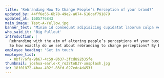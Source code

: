 ```yaml
---
title: 'Rebranding How To Change People’s Perception of your brand?'
updated_by: 44ff6e56-6b78-49e2-a074-616caf791879
updated_at: 1605776843
main_image: Test-A-Yellow.jpg
banner_text: 'Minim id consequat adipisicing cupidatat laborum culpa veniam non consectetur et duis pariatur reprehenderit eu ex consectetur. Sunt nisi qui eiusmod ut cillum laborum Lorem officia aliquip laboris ullamco nostrud laboris non irure laboris. Cillum dolore labore Lorem deserunt mollit voluptate esse incididunt ex dolor.'
who_said_it: 'Big Pullout'
introduction: |
  Rebranding with the aim of altering people’s perceptions of your business can be a challenging task. As both consumers and markets change, factors beyond your control could force you to rethink what your brand really stands for. It’s often an unenviable exercise which requires you to envisage how to evolve without alienating your target audience.
  So how exactly do we set about rebranding to change perceptions? By breaking things down into four simple, rational steps, of course...
employee_heading: 'Get in touch'
employee_list:
  - 0bf776fa-9b67-4c59-8b37-3fcd892b35fe
thumbnail: joshua-earle-X_roZ7toBJY-unsplash.jpg
id: 18f01872-4baa-402f-83fd-027ede4d453f
---
```

